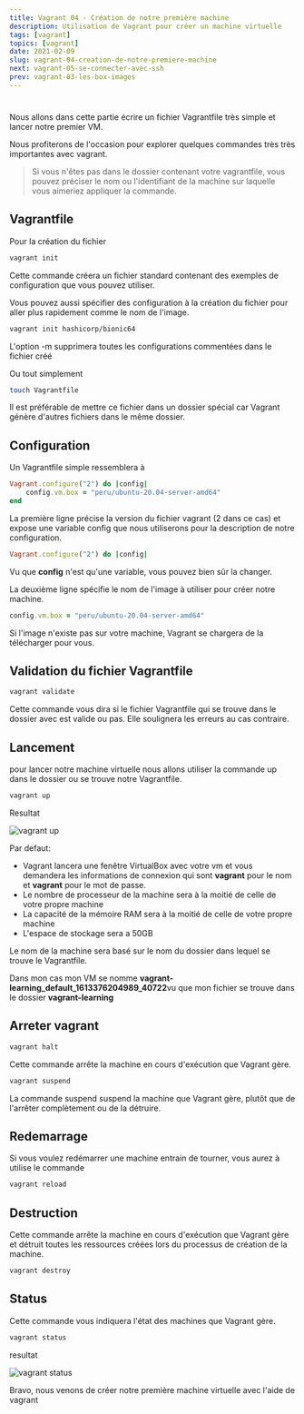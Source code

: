 ```yaml
---
title: Vagrant 04 - Création de notre première machine
description: Utilisation de Vagrant pour créer un machine virtuelle
tags: [vagrant]
topics: [vagrant]
date: 2021-02-09
slug: vagrant-04-creation-de-notre-premiere-machine
next: vagrant-05-se-connecter-avec-ssh
prev: vagrant-03-les-box-images
---
```


#

Nous allons dans cette partie écrire un fichier Vagrantfile très simple et lancer notre premier VM.

Nous profiterons de l'occasion pour explorer quelques commandes très très importantes avec vagrant.

> Si vous n'êtes pas dans le dossier contenant votre vagrantfile, vous pouvez préciser le nom ou l'identifiant de la machine sur laquelle vous aimeriez appliquer la commande.

## Vagrantfile

Pour la création du fichier

```bash
vagrant init
```

Cette commande créera un fichier standard contenant des exemples de configuration que vous pouvez utiliser.

Vous pouvez aussi spécifier des configuration à la création du fichier pour aller plus rapidement comme le nom de l'image.

```bash
vagrant init hashicorp/bionic64
```

L'option -m supprimera toutes les configurations commentées dans le fichier créé

Ou tout simplement

```bash
touch Vagrantfile
```

Il est préférable de mettre ce fichier dans un dossier spécial car Vagrant génère d'autres fichiers dans le même dossier.

## Configuration

Un Vagrantfile simple ressemblera à

```ruby
Vagrant.configure("2") do |config|
    config.vm.box = "peru/ubuntu-20.04-server-amd64"
end
```

La première ligne précise la version du fichier vagrant (2 dans ce cas) et expose une variable config que nous utiliserons pour la description de notre configuration.

```ruby
Vagrant.configure("2") do |config|
```

Vu que **config** n'est qu'une variable, vous pouvez bien sûr la changer.

La deuxième ligne spécifie le nom de l'image à utiliser pour créer notre machine.

```ruby
config.vm.box = "peru/ubuntu-20.04-server-amd64"
```

Si l'image n'existe pas sur votre machine, Vagrant se chargera de la télécharger pour vous.

## Validation du fichier Vagrantfile

```bash
vagrant validate
```

Cette commande vous dira si le fichier Vagrantfile qui se trouve dans le dossier avec est valide ou pas. Elle soulignera les erreurs au cas contraire.

## Lancement

pour lancer notre machine virtuelle nous allons utiliser la commande up dans le dossier ou se trouve notre Vagrantfile.

```bash
vagrant up
```

Resultat

![vagrant up](/images/vagrant/up.png)

Par defaut:

- Vagrant lancera une fenêtre VirtualBox avec votre vm et vous demandera les informations de connexion qui sont **vagrant** pour le nom et **vagrant** pour le mot de passe.
- Le nombre de processeur de la machine sera à la moitié de celle de votre propre machine
- La capacité de la mémoire RAM sera à la moitié de celle de votre propre machine
- L'espace de stockage sera a 50GB

Le nom de la machine sera basé sur le nom du dossier dans lequel se trouve le Vagrantfile.

Dans mon cas mon VM se nomme **vagrant-learning_default_1613376204989_40722**vu que mon fichier se trouve dans le dossier **vagrant-learning**

## Arreter vagrant

```bash
vagrant halt
```

Cette commande arrête la machine en cours d'exécution que Vagrant gère.

```bash
vagrant suspend
```

La commande suspend suspend la machine que Vagrant gère, plutôt que de l'arrêter complètement ou de la détruire.

## Redemarrage

Si vous voulez redémarrer une machine entrain de tourner, vous aurez à utilise le commande

```bash
vagrant reload
```

## Destruction

Cette commande arrête la machine en cours d'exécution que Vagrant gère et détruit toutes les ressources créées lors du processus de création de la machine.

```bash
vagrant destroy
```

## Status

Cette commande vous indiquera l'état des machines que Vagrant gère.

```bash
vagrant status
```

resultat

![vagrant status](/images/vagrant/status.png)

Bravo, nous venons de créer notre première machine virtuelle avec l'aide de vagrant
